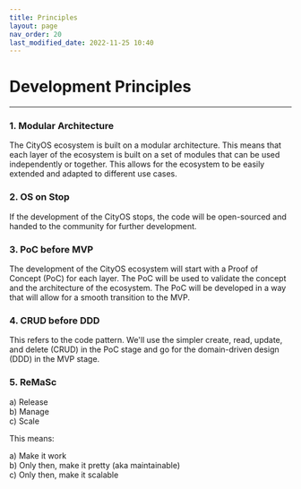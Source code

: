 ```yaml
---
title: Principles
layout: page
nav_order: 20
last_modified_date: 2022-11-25 10:40
---
```


# Development Principles

----------------

### 1. Modular Architecture

The CityOS ecosystem is built on a modular architecture. This means that each layer of the ecosystem is built on a set of modules that can be used independently or together. This allows for the ecosystem to be easily extended and adapted to different use cases.


### 2. OS on Stop

If the development of the CityOS stops, the code will be open-sourced and handed to the community for further development.

### 3. PoC before MVP

The development of the CityOS ecosystem will start with a Proof of Concept (PoC) for each layer. The PoC will be used to validate the concept and the architecture of the ecosystem. The PoC will be developed in a way that will allow for a smooth transition to the MVP.

### 4. CRUD before DDD

This refers to the code pattern. We'll use the simpler create, read, update, and delete (CRUD) in the PoC stage and go for the domain-driven design (DDD) in the MVP stage.

### 5. ReMaSc

a) Release   
b) Manage   
c) Scale   

This means:

a) Make it work   
b) Only then, make it pretty (aka maintainable)   
c) Only then, make it scalable   